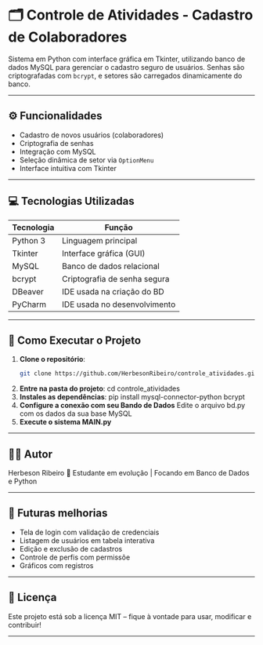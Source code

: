 # 🗂️ Controle de Atividades - Cadastro de Colaboradores

Sistema em Python com interface gráfica em Tkinter, utilizando banco de dados MySQL para gerenciar o cadastro seguro de usuários. Senhas são criptografadas com `bcrypt`, e setores são carregados dinamicamente do banco.

---

## ⚙️ Funcionalidades

- Cadastro de novos usuários (colaboradores)
- Criptografia de senhas
- Integração com MySQL
- Seleção dinâmica de setor via `OptionMenu`
- Interface intuitiva com Tkinter

---

## 💻 Tecnologias Utilizadas

| Tecnologia | Função                       |
|------------|------------------------------|
| Python 3   | Linguagem principal          |
| Tkinter    | Interface gráfica (GUI)      |
| MySQL      | Banco de dados relacional    |
| bcrypt     | Criptografia de senha segura |
| DBeaver    | IDE usada na criação do BD   |
| PyCharm    | IDE usada no desenvolvimento |

---

## 🚀 Como Executar o Projeto

1. **Clone o repositório**:
   ```bash
   git clone https://github.com/HerbesonRibeiro/controle_atividades.git
2. **Entre na pasta do projeto**:
    cd controle_atividades
3. **Instales as dependências**:
   pip install mysql-connector-python bcrypt
4. **Configure a conexão com seu Bando de Dados**
    Edite o arquivo bd.py com os dados da sua base MySQL
5. **Execute o sistema MAIN.py**

---
## 🧑‍💼 Autor 
Herbeson Ribeiro
💼 Estudante em evolução | Focando em Banco de Dados e Python

---
## 📌 Futuras melhorias
- Tela de login com validação de credenciais
- Listagem de usuários em tabela interativa
- Edição e exclusão de cadastros
- Controle de perfis com permissõe
- Gráficos com registros

---
## 🤝 Licença

Este projeto está sob a licença MIT – fique à vontade para usar, modificar e contribuir!

---